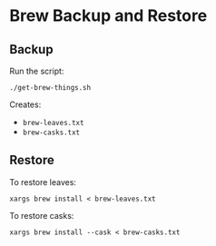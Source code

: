 # Brew Backup and Restore

## Backup

Run the script:

    ./get-brew-things.sh

Creates:
- `brew-leaves.txt`
- `brew-casks.txt`

## Restore

To restore leaves:

    xargs brew install < brew-leaves.txt

To restore casks:

    xargs brew install --cask < brew-casks.txt